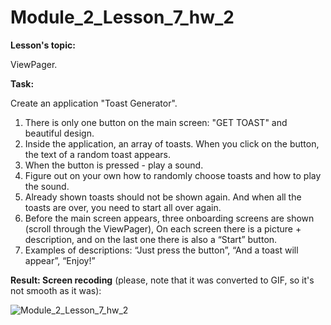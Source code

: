 # Module_2_Lesson_7_hw_2
**Lesson's topic:**

ViewPager.

**Task:**

Create an application "Toast Generator".
1) There is only one button on the main screen: "GET TOAST" and beautiful design.
2) Inside the application, an array of toasts. When you click on the button, the text of a random toast appears.
3) When the button is pressed - play a sound.
4) Figure out on your own how to randomly choose toasts and how to play the sound.
5) Already shown toasts should not be shown again. And when all the toasts are over, you need to start all over again.
6) Before the main screen appears, three onboarding screens are shown (scroll through the ViewPager), On each screen there is a picture + description, and on the last one there is also a “Start” button.
7) Examples of descriptions: “Just press the button”, “And a toast will appear”, “Enjoy!”

**Result: Screen recoding** (please, note that it was converted to GIF, so it's not smooth as it was):

![Module_2_Lesson_7_hw_2](https://github.com/vdcast/Module_2_Lesson_7_hw_2/assets/108469609/bc416bf0-6499-460d-82e7-cc2d99c940ed)
